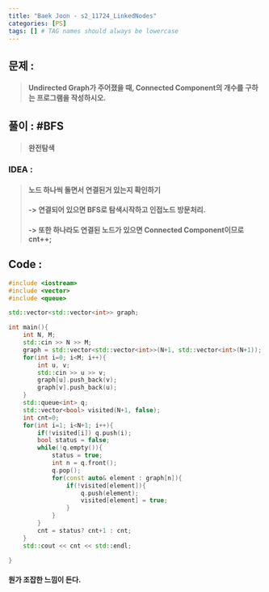 ```yaml
---
title: "Baek Joon - s2_11724_LinkedNodes"
categories: [PS]
tags: [] # TAG names should always be lowercase
---
```

## 문제 : 
> #### Undirected Graph가 주어졌을 때, Connected Component의 개수를 구하는 프로그램을 작성하시오.

## 풀이 : #BFS
> #### 완전탐색

### IDEA :
> #### 노드 하나씩 돌면서 연결된거 있는지 확인하기
> #### -> 연결되어 있으면 BFS로 탐색시작하고 인접노드 방문처리.
> #### -> 또한 하나라도 연결된 노드가 있으면 Connected Component이므로 cnt++;

## Code :
```cpp
#include <iostream>
#include <vector>
#include <queue>

std::vector<std::vector<int>> graph;

int main(){
    int N, M;
    std::cin >> N >> M;
    graph = std::vector<std::vector<int>>(N+1, std::vector<int>(N+1));
    for(int i=0; i<M; i++){
        int u, v;
        std::cin >> u >> v;
        graph[u].push_back(v);
        graph[v].push_back(u);
    }
    std::queue<int> q;
    std::vector<bool> visited(N+1, false);
    int cnt=0;
    for(int i=1; i<N+1; i++){
        if(!visited[i]) q.push(i);
        bool status = false;
        while(!q.empty()){
            status = true;
            int n = q.front();
            q.pop();
            for(const auto& element : graph[n]){
                if(!visited[element]){
                    q.push(element);
                    visited[element] = true;
                }
            }
        }
        cnt = status? cnt+1 : cnt;
    }
    std::cout << cnt << std::endl;

}
```
#### 뭔가 조잡한 느낌이 든다.
